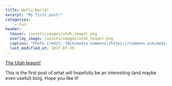 ```yaml
---
title: Hello World!
excerpt: "My first post!"
categories:
    - Fun
header:
  teaser: /assets/images/utah_teapot.png
  overlay_image: /assets/images/utah_teapot.png
  caption: "Photo credit: [Wikimedia Commons](https://commons.wikimedia.org/wiki/Category:Utah_teapot#/media/File:Utah_teapot_simple_2.png)"
  last_modified_at: 2017-07-29
---
```


[The Utah teapot!](https://en.wikipedia.org/wiki/Utah_teapot)

This is the first post of what will hopefully be an interesting (and maybe even useful) blog. Hope you like it!
